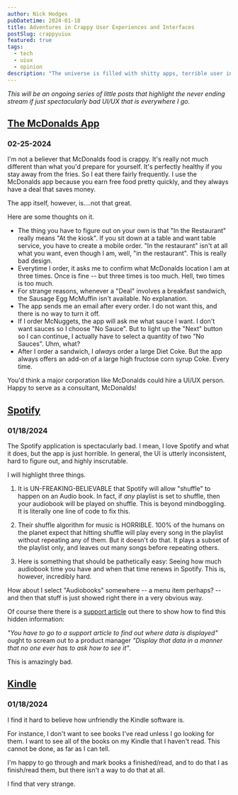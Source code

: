 ```yaml
---
author: Nick Hodges
pubDatetime: 2024-01-18
title: Adventures in Crappy User Experiences and Interfaces
postSlug: crappyuiux
featured: true
tags:
  - tech
  - uiux
  - opinion
description: "The universe is filled with shitty apps, terrible user interfaces, and crappy user experiences"
---
```


_This will be an ongoing series of little posts that highlight the never ending stream if just spectacularly bad UI/UX that is everywhere I go._

## [The McDonalds App ](#the-mcdonalds-app)

### 02-25-2024

I'm not a believer that McDonalds food is crappy. It's really not much different than what you'd prepare for yourself. It's perfectly healthy if you stay away from the fries. So I eat there fairly frequently. I use the McDonalds app because you earn free food pretty quickly, and they always have a deal that saves money.

The app itself, however, is....not that great.

Here are some thoughts on it.

- The thing you have to figure out on your own is that "In the Restaurant" really means "At the kiosk". If you sit down at a table and want table service, you have to create a mobile order. "In the restaurant" isn't at all what you want, even though I am, well, "in the restaurant". This is really bad design.
- Everytime I order, it asks me to confirm what McDonalds location I am at three times. Once is fine -- but three times is too much. Hell, two times is too much.
- For strange reasons, whenever a "Deal" involves a breakfast sandwich, the Sausage Egg McMuffin isn't available. No explanation.
- The app sends me an email after every order. I do not want this, and there is no way to turn it off.
- If I order McNuggets, the app will ask me what sauce I want. I don't want sauces so I choose "No Sauce". But to light up the "Next" button so I can continue, I actually have to select a quantity of two "No Sauces". Uhm, what?
- After I order a sandwich, I _*always*_ order a large Diet Coke. But the app always offers an add-on of a large high fructose corn syrup Coke. Every time.

You'd think a major corporation like McDonalds could hire a UI/UX person. Happy to serve as a consultant, McDonalds!

## [Spotify](#spotify)

### 01/18/2024

The Spotify application is spectacularly bad. I mean, I love Spotify and what it does, but the app is just horrible. In general, the UI is utterly inconsistent, hard to figure out, and highly inscrutable.

I will highlight three things.

1. It is UN-FREAKING-BELIEVABLE that Spotify will allow "shuffle" to happen on an Audio book. In fact, if _*any*_ playlist is set to shuffle, then your audiobook will be played on shuffle. This is beyond mindboggling. It is literally one line of code to fix this.

2. Their shuffle algorithm for music is HORRIBLE. 100% of the humans on the planet expect that hitting shuffle will play every song in the playlist without repeating any of them. But it doesn't do that. It plays a subset of the playlist only, and leaves out many songs before repeating others.

3. Here is something that should be pathetically easy: Seeing how much audiobook time you have and when that time renews in Spotify. This is, however, incredibly hard.

How about I select "Audiobooks" somewhere -- a menu item perhaps? -- and then that stuff is just showed right there in a very obvious way.

Of course there there is a [support article](https://community.spotify.com/t5/Content-Questions/Audiobook-Listen-Time-countdown/td-p/5655667?fbclid=IwAR1oLQ5_2KEHmLW2_8eTjJhEkuLXp4Z6jW2CbmKjXEgtQT-9s01hsiql7zs) out there to show how to find this hidden information:

_"You have to go to a support article to find out where data is displayed"_ ought to scream out to a product manager _"Display that data in a manner that no one ever has to ask how to see it"_.

This is amazingly bad.

## [Kindle](#kindle)

### 01/18/2024

I find it hard to believe how unfriendly the Kindle software is.

For instance, I don't want to see books I've read unless I go looking for them. I want to see all of the books on my Kindle that I haven't read. This cannot be done, as far as I can tell.

I'm happy to go through and mark books a finished/read, and to do that I as finish/read them, but there isn't a way to do that at all.

I find that very strange.
